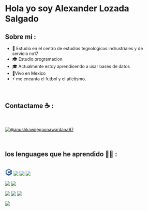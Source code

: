 <h1>Hola yo soy Alexander Lozada Salgado</h1>

## Sobre mi :

- 🏢 Estudio en el centro de estudios tegnologicos indrustriales y de servicio no17
- 🎓 Estudio programacion
- 🎓 Actualmente estoy aprendioendo a usar bases de datos
- 🏡Vivo en Mexico
- ⚡ me encanta el futbol y el atletismo.

<br>

## Contactame ☕ :

<br>

[![@anushkawijegoonawardana97](https://img.icons8.com/fluency/48/000000/instagram-new.png "@anushkawijegoonawardana97")](https://www.instagram.com/_lexx_lzz/?next=%2F) 

<br>

## los lenguages que he aprendido 🧑‍💻 :

<br>

 <img src="https://raw.githubusercontent.com/github/explore/80688e429a7d4ef2fca1e82350fe8e3517d3494d/topics/cpp/cpp.png" alt="cpp logo" width="24">
  <img src="https://img.icons8.com/color/48/000000/javascript--v1.png"/> <img src="https://img.icons8.com/office/48/000000/react.png"/> <img src="https://img.icons8.com/color/48/000000/nextjs.png"/>

<img src="https://img.icons8.com/color/48/000000/java-coffee-cup-logo--v1.png"/> <img src="https://img.icons8.com/officel/48/000000/php-logo.png"/>  

<img src="https://img.icons8.com/color/48/000000/mysql-logo.png"/> <img src="https://img.icons8.com/color/48/000000/mongodb.png"/> <img src="https://img.icons8.com/color/48/000000/firebase.png"/>

<img src="https://img.icons8.com/color/48/000000/npm.png"/>

<br>




